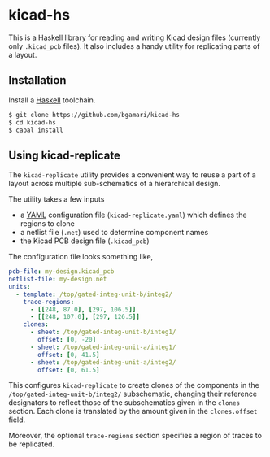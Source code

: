 # kicad-hs

This is a Haskell library for reading and writing Kicad design files (currently
only `.kicad_pcb` files). It also includes a handy utility for replicating parts
of a layout.

## Installation

Install a [Haskell](https://www.haskell.org/) toolchain.
```bash
$ git clone https://github.com/bgamari/kicad-hs
$ cd kicad-hs
$ cabal install 
```

## Using kicad-replicate

The `kicad-replicate` utility provides a convenient way to reuse a part of a
layout across multiple sub-schematics of a hierarchical design.

The utility takes a few inputs

 * a [YAML](http://yaml.org/) configuration file (`kicad-replicate.yaml`) which
   defines the regions to clone
 * a netlist file (`.net`) used to determine component names
 * the Kicad PCB design file (`.kicad_pcb`)
 
The configuration file looks something like,

```yaml
pcb-file: my-design.kicad_pcb
netlist-file: my-design.net
units:
  - template: /top/gated-integ-unit-b/integ2/
    trace-regions:
      - [[248, 87.0], [297, 106.5]]
      - [[248, 107.0], [297, 126.5]]
    clones:
      - sheet: /top/gated-integ-unit-b/integ1/
        offset: [0, -20]
      - sheet: /top/gated-integ-unit-a/integ1/
        offset: [0, 41.5]
      - sheet: /top/gated-integ-unit-a/integ2/
        offset: [0, 61.5]
```

This configures `kicad-replicate` to create clones of the components in the
`/top/gated-integ-unit-b/integ2/` subschematic, changing their reference
designators to reflect those of the subschematics given in the `clones` section.
Each clone is translated by the amount given in the `clones.offset` field.

Moreover, the optional `trace-regions` section specifies a region of traces to
be replicated.
